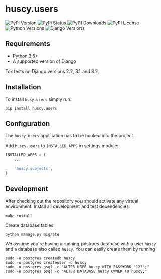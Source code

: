 # huscy.users

![PyPi Version](https://img.shields.io/pypi/v/huscy-users.svg)
![PyPi Status](https://img.shields.io/pypi/status/huscy-users)
![PyPI Downloads](https://img.shields.io/pypi/dm/huscy-users)
![PyPI License](https://img.shields.io/pypi/l/huscy-users?color=yellow)
![Python Versions](https://img.shields.io/pypi/pyversions/huscy-users.svg)
![Django Versions](https://img.shields.io/pypi/djversions/huscy-users)



## Requirements

- Python 3.6+
- A supported version of Django

Tox tests on Django versions 2.2, 3.1 and 3.2.



## Installation

To install `husy.users` simply run:

	pip install huscy.users



## Configuration

The `huscy.users` application has to be hooked into the project.

Add `huscy.users` to `INSTALLED_APPS` in settings module:

```python
INSTALLED_APPS = (
	...

	'huscy.subjects',
)
```



## Development

After checking out the repository you should activate any virtual environment.
Install all development and test dependencies:

	make install

Create database tables:

	python manage.py migrate

We assume you're having a running postgres database with a user `huscy` and a database also called `huscy`.
You can easily create them by running

	sudo -u postgres createdb huscy
	sudo -u postgres createuser -d huscy
	sudo -u postgres psql -c "ALTER USER huscy WITH PASSWORD '123';"
	sudo -u postgres psql -c "ALTER DATABASE huscy OWNER TO huscy;"
